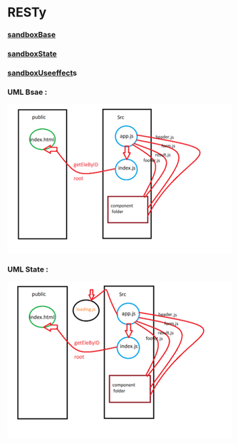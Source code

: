 # RESTy

### [sandboxBase](https://codesandbox.io/s/xenodochial-http-vy5fq)
### [sandboxState](https://codesandbox.io/s/young-wind-bl6mo)
### [sandboxUseeffect](https://codesandbox.io/s/brave-darwin-ilr9w)s
### UML Bsae :

![img](src/images/Capture1.PNG)


### UML State :

![img](src/images/Capture2.PNG)





